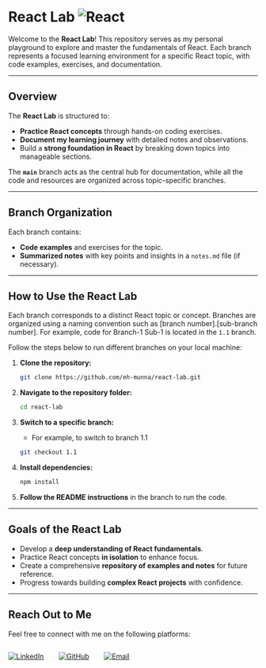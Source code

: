 # **React Lab** ![React](https://img.shields.io/badge/React-%2320232a?style=flat&logo=react&logoColor=%2361DAFB)

Welcome to the **React Lab**! This repository serves as my personal playground to explore and master the fundamentals of React. Each branch represents a focused learning environment for a specific React topic, with code examples, exercises, and documentation.

---

## **Overview**

The **React Lab** is structured to:

- **Practice React concepts** through hands-on coding exercises.
- **Document my learning journey** with detailed notes and observations.
- Build a **strong foundation in React** by breaking down topics into manageable sections.

The **`main`** branch acts as the central hub for documentation, while all the code and resources are organized across topic-specific branches.

---

## **Branch Organization**

Each branch contains:

- **Code examples** and exercises for the topic.
- **Summarized notes** with key points and insights in a `notes.md` file (if necessary).

---

## **How to Use the React Lab**

Each branch corresponds to a distinct React topic or concept. Branches are organized using a naming convention such as [branch number].[sub-branch number]. For example, code for Branch-1 Sub-1 is located in the `1.1` branch.

Follow the steps below to run different branches on your local machine:

1. **Clone the repository:**

   ```bash
   git clone https://github.com/eh-munna/react-lab.git
   ```

2. **Navigate to the repository folder:**

   ```bash
   cd react-lab
   ```

3. **Switch to a specific branch:**

   - For example, to switch to branch 1.1

   ```bash
   git checkout 1.1
   ```

4. **Install dependencies:**

   ```bash
   npm install
   ```

5. **Follow the README instructions** in the branch to run the code.

---

## **Goals of the React Lab**

- Develop a **deep understanding of React fundamentals**.
- Practice React concepts **in isolation** to enhance focus.
- Create a comprehensive **repository of examples and notes** for future reference.
- Progress towards building **complex React projects** with confidence.

---

## **Reach Out to Me**

Feel free to connect with me on the following platforms:

<div style="display: flex; gap: 30px;">
  <p>
     <a href="https://www.linkedin.com/in/eh-munna/">
    <img src="https://img.shields.io/badge/LinkedIn-%230A66C2?style=flat&logo=linkedin&logoColor=white" alt="LinkedIn">
  </a>
  </p>
  <p>
     <a href="https://github.com/eh-munna">
    <img src="https://img.shields.io/badge/GitHub-%23121011?style=flat&logo=github&logoColor=white" alt="GitHub">
  </a>
  </p>
  <p>
     <a href="mailto:emran.h.munna@gmail.com">
    <img src="https://img.shields.io/badge/emran.h.munna@gmail.com-%23D14836?style=flat&logo=gmail&logoColor=white" alt="Email">
  </a>
  </p>
</div>
